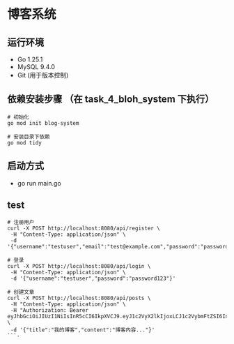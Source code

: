 # 博客系统

## 运行环境

 - Go 1.25.1
 - MySQL 9.4.0
 - Git (用于版本控制)


##  依赖安装步骤 （在 task_4_bloh_system 下执行）

```
# 初始化
go mod init blog-system

# 安装目录下依赖
go mod tidy
```

## 启动方式

 - go run main.go


 ## test

 ```
 # 注册用户
curl -X POST http://localhost:8080/api/register \
  -H "Content-Type: application/json" \
  -d '{"username":"testuser","email":"test@example.com","password":"password123"}'

# 登录
curl -X POST http://localhost:8080/api/login \
  -H "Content-Type: application/json" \
  -d '{"username":"testuser","password":"password123"}'

# 创建文章
curl -X POST http://localhost:8080/api/posts \
  -H "Content-Type: application/json" \
  -H "Authorization: Bearer eyJhbGciOiJIUzI1NiIsInR5cCI6IkpXVCJ9.eyJ1c2VyX2lkIjoxLCJ1c2VybmFtZSI6InRlc3R1c2VyIiwiZXhwIjoxNzU5Mjc0MjI0fQ.jgy3so6O2mVfvjM6KlRD635OyqSLn_PmM2SpSduw9ew" \
  -d '{"title":"我的博客","content":"博客内容..."}'
 ```·
